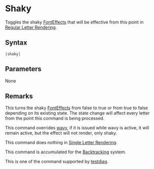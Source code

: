 # Shaky

Toggles the shaky [FontEffects](../Related%20Systems/FontEffects.md) that will be effective from this point in [Regular Letter Rendering](../Letter%20Rendering%20Methods/Regular%20Letter%20Rendering.md).

## Syntax

````
|shaky|
````

## Parameters

None

## Remarks

This turns the shaky [FontEffects](../Related%20Systems/FontEffects.md) from false to true or from true to false depending on its existing state. The state change will affect every letter from the point this command is being processed.

This command overrides [wavy](Wavy.md), if it is issued while wavy is active, it will remain active, but the effect will not render, only shaky.

This command does nothing in [Single Letter Rendering](../Letter%20Rendering%20Methods/Single%20Letter%20Rendering.md).

This command is accumulated for the [Backtracking](../Related%20Systems/Backtracking.md) system.

This is one of the command supported by [testdiag](Testdiag.md).

